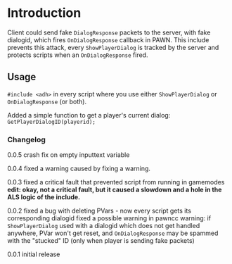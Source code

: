 # Introduction #

Client could send fake `DialogResponse` packets to the server, with fake dialogid, which fires `OnDialogResponse` callback in PAWN.
This include prevents this attack, every `ShowPlayerDialog` is tracked by the server and protects scripts when an `OnDialogResponse` fired.

## Usage ##
`#include <adh>` in every script where you use either `ShowPlayerDialog` or `OnDialogResponse` (or both).

Added a simple function to get a player's current dialog: `GetPlayerDialogID(playerid);`

### Changelog ###

0.0.5 crash fix on empty inputtext variable

0.0.4 fixed a warning caused by fixing a warning.

0.0.3 fixed a critical fault that prevented
script from running in gamemodes **edit: okay, not a critical fault, but it caused a slowdown and a hole in the ALS logic of the include.**

0.0.2 fixed a bug with deleting PVars - now every script gets its corresponding dialogid
fixed a possible warning in pawncc
warning: if `ShowPlayerDialog` used with a dialogid which does not get handled anywhere, PVar won't get reset, and `OnDialogResponse` may be spammed with the "stucked" ID (only when player is sending fake packets)

0.0.1 initial release